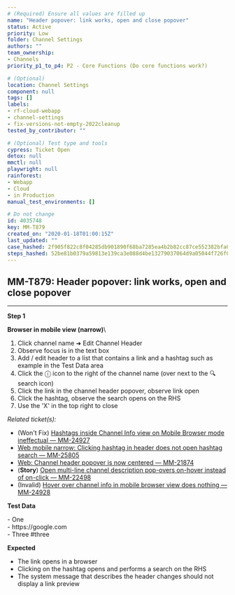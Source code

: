 ```yaml
---
# (Required) Ensure all values are filled up
name: "Header popover: link works, open and close popover"
status: Active
priority: Low
folder: Channel Settings
authors: ""
team_ownership:
- Channels
priority_p1_to_p4: P2 - Core Functions (Do core functions work?)

# (Optional)
location: Channel Settings
component: null
tags: []
labels:
- rf-cloud-webapp
- channel-settings
- fix-versions-not-empty-2022cleanup
tested_by_contributor: ""

# (Optional) Test type and tools
cypress: Ticket Open
detox: null
mmctl: null
playwright: null
rainforest:
- Webapp
- Cloud
- in Production
manual_test_environments: []

# Do not change
id: 4035748
key: MM-T879
created_on: "2020-01-18T01:00:15Z"
last_updated: ""
case_hashed: 2f905f822c8f04285db901890f68ba7285ea4b2b82cc87ce552382bfa0d6a313652995aa5e0e810c5316dcf29b45e825
steps_hashed: 52be81b0379a59813e139ca3e088d4be13279037064d9a05044f726f027e16de47cd481b4f21f6243fc2c4c56a44b56e
---
```


<!-- (Auto-generated) Based on frontmatter's "key" and "name" -->

## MM-T879: Header popover: link works, open and close popover

---

**Step 1**

**Browser in mobile view (narrow)**\\

1. Click channel name ➜ Edit Channel Header
2. Observe focus is in the text box
3. Add / edit header to a list that contains a link and a hashtag such as example in the Test Data area
4. Click the ⓘ icon to the right of the channel name (over next to the 🔍 search icon)
5. Click the link in the channel header popover, observe link open
6. Click the hashtag, observe the search opens on the RHS
7. Use the 'X' in the top right to close

_Related ticket(s):_

- (Won't Fix) [Hashtags inside Channel Info view on Mobile Browser mode ineffectual — MM-24927](https://mattermost.atlassian.net/browse/MM-24927)
- [Web mobile narrow: Clicking hashtag in header does not open hashtag search — MM-25805](https://mattermost.atlassian.net/browse/MM-25805)
- [Web: Channel header popover is now centered — MM-21874](https://mattermost.atlassian.net/browse/MM-21874)
- (**Story**) [Open multi-line channel description pop-overs on-hover instead of on-click — MM-22498](https://mattermost.atlassian.net/browse/MM-22498)
- (Invalid) [Hover over channel info in mobile browser view does nothing — MM-24928](https://mattermost.atlassian.net/browse/MM-24928)

**Test Data**

\- One\
\- https\://google.com\
\- Three #three

**Expected**

- The link opens in a browser
- Clicking on the hashtag opens and performs a search on the RHS
- The system message that describes the header changes should not display a link preview
